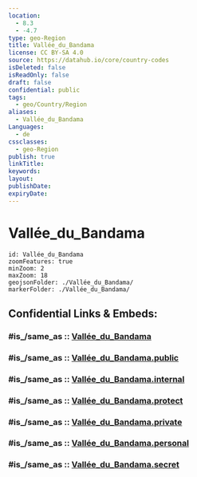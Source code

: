 ```yaml
---
location:
  - 8.3
  - -4.7
type: geo-Region
title: Vallée_du_Bandama
license: CC BY-SA 4.0
source: https://datahub.io/core/country-codes
isDeleted: false
isReadOnly: false
draft: false
confidential: public
tags:
  - geo/Country/Region
aliases:
  - Vallée_du_Bandama
Languages:
  - de
cssclasses:
  - geo-Region
publish: true
linkTitle:
keywords:
layout:
publishDate:
expiryDate:
---
```


# Vallée_du_Bandama

```leaflet
id: Vallée_du_Bandama
zoomFeatures: true 
minZoom: 2 
maxZoom: 18
geojsonFolder: ./Vallée_du_Bandama/
markerFolder: ./Vallée_du_Bandama/
```


## Confidential Links & Embeds: 

### #is_/same_as :: [Vallée_du_Bandama](/_Standards/Earth/Continent/Africa/Africa~West/Cote_d'ivoire/districts~Ivory-Coast/Vallée_du_Bandama.md) 

### #is_/same_as :: [Vallée_du_Bandama.public](/_public/Earth/Continent/Africa/Africa~West/Cote_d'ivoire/districts~Ivory-Coast/Vallée_du_Bandama.public.md) 

### #is_/same_as :: [Vallée_du_Bandama.internal](/_internal/Earth/Continent/Africa/Africa~West/Cote_d'ivoire/districts~Ivory-Coast/Vallée_du_Bandama.internal.md) 

### #is_/same_as :: [Vallée_du_Bandama.protect](/_protect/Earth/Continent/Africa/Africa~West/Cote_d'ivoire/districts~Ivory-Coast/Vallée_du_Bandama.protect.md) 

### #is_/same_as :: [Vallée_du_Bandama.private](/_private/Earth/Continent/Africa/Africa~West/Cote_d'ivoire/districts~Ivory-Coast/Vallée_du_Bandama.private.md) 

### #is_/same_as :: [Vallée_du_Bandama.personal](/_personal/Earth/Continent/Africa/Africa~West/Cote_d'ivoire/districts~Ivory-Coast/Vallée_du_Bandama.personal.md) 

### #is_/same_as :: [Vallée_du_Bandama.secret](/_secret/Earth/Continent/Africa/Africa~West/Cote_d'ivoire/districts~Ivory-Coast/Vallée_du_Bandama.secret.md)


